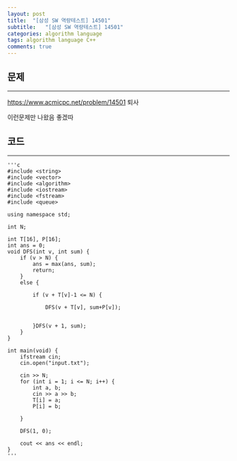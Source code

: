 ```yaml
---
layout: post
title:  "[삼성 SW 역량테스트] 14501"
subtitle:   "[삼성 SW 역량테스트] 14501"
categories: algorithm language 
tags: algorithm language C++
comments: true
---
```



## 문제 
---

<https://www.acmicpc.net/problem/14501> 퇴사

이런문제만 나왔음 좋겠따 



## 코드
---



    '''c
	#include <string>
	#include <vector>
	#include <algorithm>
	#include <iostream>
	#include <fstream>
	#include <queue>
	
	using namespace std;
	
	int N;
	
	int T[16], P[16];
	int ans = 0;
	void DFS(int v, int sum) {
	    if (v > N) {
	        ans = max(ans, sum);
	        return;
	    }
	    else {
	        
	        if (v + T[v]-1 <= N) {
	               
	            DFS(v + T[v], sum+P[v]);
	
	            
	        }DFS(v + 1, sum);
	    }
	}
	
	int main(void) {
	    ifstream cin;
	    cin.open("input.txt");
	
	    cin >> N;
	    for (int i = 1; i <= N; i++) {
	        int a, b;
	        cin >> a >> b;
	        T[i] = a;
	        P[i] = b;
	            
	    }
	
	    DFS(1, 0);
	
	    cout << ans << endl;
	}
    '''

